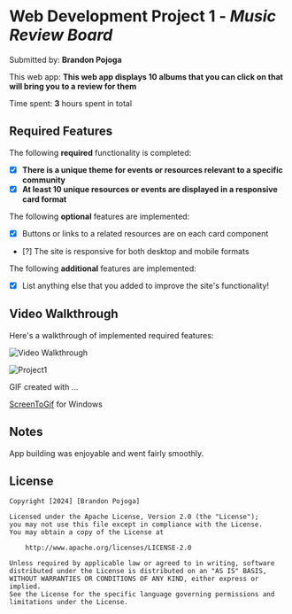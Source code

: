 # Web Development Project 1 - *Music Review Board*

Submitted by: **Brandon Pojoga**

This web app: **This web app displays 10 albums that you can click on that will bring you to a review for them**

Time spent: **3** hours spent in total

## Required Features

The following **required** functionality is completed:

- [x] **There is a unique theme for events or resources relevant to a specific community**
- [x] **At least 10 unique resources or events are displayed in a responsive card format**

The following **optional** features are implemented:

- [x] Buttons or links to a related resources are on each card component
- [?] The site is responsive for both desktop and mobile formats

The following **additional** features are implemented:

* [x] List anything else that you added to improve the site's functionality!

## Video Walkthrough

Here's a walkthrough of implemented required features:

<img src='http://i.imgur.com/link/to/your/gif/file.gif' title='Video Walkthrough' width='' alt='Video Walkthrough' />

![Project1](https://github.com/BPojo/Music-Review/assets/135174051/f1ce130d-3249-45ba-b308-f930a29f5664)


<!-- Replace this with whatever GIF tool you used! -->
GIF created with ...  

[ScreenToGif](https://www.screentogif.com/) for Windows


## Notes

App building was enjoyable and went fairly smoothly.

## License

    Copyright [2024] [Brandon Pojoga]

    Licensed under the Apache License, Version 2.0 (the "License");
    you may not use this file except in compliance with the License.
    You may obtain a copy of the License at

        http://www.apache.org/licenses/LICENSE-2.0

    Unless required by applicable law or agreed to in writing, software
    distributed under the License is distributed on an "AS IS" BASIS,
    WITHOUT WARRANTIES OR CONDITIONS OF ANY KIND, either express or implied.
    See the License for the specific language governing permissions and
    limitations under the License.
